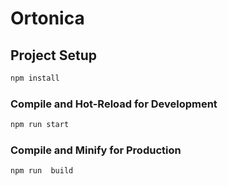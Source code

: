 # Ortonica


## Project Setup

```sh
npm install
```

### Compile and Hot-Reload for Development

```sh
npm run start
```

### Compile and Minify for Production

```sh
npm run  build
```
